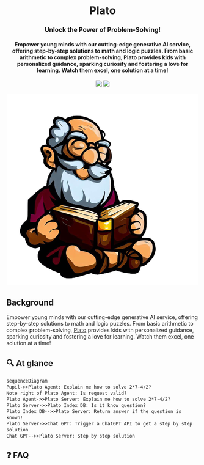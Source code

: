 <div align="center">
<h1 align="center"> Plato </h1> 
<h3>Unlock the Power of Problem-Solving!</br></h3>
<h4 align="center">
Empower young minds with our cutting-edge generative AI service, offering step-by-step solutions to math and logic puzzles. From basic arithmetic to complex problem-solving, Plato provides kids with personalized guidance, sparking curiosity and fostering a love for learning. Watch them excel, one solution at a time! 
</h4>
<img src="https://img.shields.io/badge/Progress-1%25-red"> <img src="https://img.shields.io/badge/Feedback-Welcome-green">
</br>
</br>
<kbd>
<img src="./images/plato_1.png"> 
</kbd>
</div>


## Background
Empower young minds with our cutting-edge generative AI service, offering step-by-step solutions to math and logic puzzles. From basic arithmetic to complex problem-solving, [Plato](https://github.com/dimastatz/plato) provides kids with personalized guidance, sparking curiosity and fostering a love for learning. Watch them excel, one solution at a time! 


## 🔍 At glance
```mermaid
sequenceDiagram
Pupil->>Plato Agent: Explain me how to solve 2*7-4/2?
Note right of Plato Agent: Is request valid?
Plato Agent->>Plato Server: Explain me how to solve 2*7-4/2?
Plato Server->>Plato Index DB: Is it know question?
Plato Index DB-->>Plato Server: Return answer if the question is known!
Plato Server->>Chat GPT: Trigger a ChatGPT API to get a step by step solution
Chat GPT-->>Plato Server: Step by step solution
```


## ❓ FAQ



